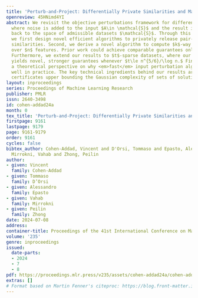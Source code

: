 ```yaml
---
title: 'Perturb-and-Project: Differentially Private Similarities and Marginals'
openreview: 45HNimd4YI
abstract: We revisit the objective perturbations framework for differential privacy
  where noise is added to the input $A\in \mathcal{S}$ and the result is then projected
  back to the space of admissible datasets $\mathcal{S}$. Through this framework,
  we first design novel efficient algorithms to privately release pair-wise cosine
  similarities. Second, we derive a novel algorithm to compute $k$-way marginal queries
  over $n$ features. Prior work could achieve comparable guarantees only for $k$ even.
  Furthermore, we extend our results to $t$-sparse datasets, where our efficient algorithms
  yields novel, stronger guarantees whenever $t\le n^{5/6}/\log n.$ Finally, we provide
  a theoretical perspective on why <em>fast</em> input perturbation algorithms works
  well in practice. The key technical ingredients behind our results are tight sum-of-squares
  certificates upper bounding the Gaussian complexity of sets of solutions.
layout: inproceedings
series: Proceedings of Machine Learning Research
publisher: PMLR
issn: 2640-3498
id: cohen-addad24a
month: 0
tex_title: 'Perturb-and-Project: Differentially Private Similarities and Marginals'
firstpage: 9161
lastpage: 9179
page: 9161-9179
order: 9161
cycles: false
bibtex_author: Cohen-Addad, Vincent and D'Orsi, Tommaso and Epasto, Alessandro and
  Mirrokni, Vahab and Zhong, Peilin
author:
- given: Vincent
  family: Cohen-Addad
- given: Tommaso
  family: D’Orsi
- given: Alessandro
  family: Epasto
- given: Vahab
  family: Mirrokni
- given: Peilin
  family: Zhong
date: 2024-07-08
address:
container-title: Proceedings of the 41st International Conference on Machine Learning
volume: '235'
genre: inproceedings
issued:
  date-parts:
  - 2024
  - 7
  - 8
pdf: https://proceedings.mlr.press/v235/assets/cohen-addad24a/cohen-addad24a.pdf
extras: []
# Format based on Martin Fenner's citeproc: https://blog.front-matter.io/posts/citeproc-yaml-for-bibliographies/
---
```


